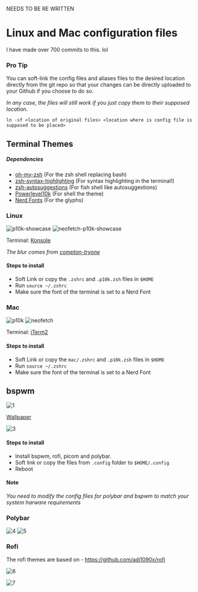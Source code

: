 NEEDS TO BE RE WRITTEN
# Linux and Mac configuration files

I have made over 700 commits to this. lol

### Pro Tip

You can soft-link the config files and aliases files to the desired location directly from the git repo so that your changes can be directly uploaded to your Github if you choose to do so.

*In any case, the files will still work if you just copy them to their supposed location*.

```shell
ln -sf <location of original files> <location where is config file is supposed to be placed>
```

## Terminal Themes

##### Dependencies

* [oh-my-zsh](https://github.com/ohmyzsh/ohmyzsh) (For the zsh shell replacing bash)
* [zsh-syntax-highlighting](https://github.com/zsh-users/zsh-syntax-highlighting) (For syntax highlighting in the terminal!)
* [zsh-autosuggestions](https://github.com/zsh-users/zsh-autosuggestions) (For fish shell like autosuggestions)
* [Powerlevel10k](https://github.com/romkatv/powerlevel10k) (For shell the theme)
* [Nerd Fonts](https://github.com/ryanoasis/nerd-fonts) (For the glyphs)

### Linux

![p10k-showcase](img/linux/p10k-showcase.png)
![neofetch-p10k-showcase](img/linux/neofetch-p10k-showcase.png)

Terminal: [Konsole](https://github.com/KDE/konsole)

*The blur comes from [compton-tryone](#Compton-tryone)*

#### Steps to install

* Soft Link or copy the `.zshrc` and `.p10k.zsh` files in  `$HOME`
* Run `source ~/.zshrc`
* Make sure the font of the terminal is set to a Nerd Font

### Mac

![p10k](img/mac/p10k.png)
![neofetch](img/mac/neofetch.png)

Terminal: [iTerm2](https://www.iterm2.com/)

#### Steps to install

* Soft Link or copy the `mac/.zshrc` and `.p10k.zsh` files in `$HOME`
* Run `source ~/.zshrc`
* Make sure the font of the terminal is set to a Nerd Font

## bspwm

![1](img/linux/i3-Desktop.png)

[Wallpaper](https://www.wallpapermaiden.com/wallpaper/8457/no-man-s-sky-landscape-artwork-planet-spacecraft/download/1280x800)

![3](img/linux/i3-windows_gapps.png)

#### Steps to install

* Install bspwm, rofi, picom and polybar.
* Soft link or copy the files from `.config` folder to `$HOME/.config`
* Reboot

#### Note

*You need to modify the config files for polybar and bspwm to match your system harware requirements*

### Polybar

![4](img/linux/polybar-Bar_1.png)
![5](img/linux/polybar-Bar_2.png)

### Rofi

The rofi themes are based on - <https://github.com/adi1090x/rofi>

![6](img/linux/Rofi-apps.gif)

![7](img/linux/rofi-widgets.gif)
